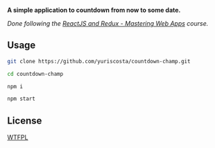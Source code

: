 **A simple application to countdown from now to some date.**

_Done following the [ReactJS and Redux - Mastering Web Apps](https://www.udemy.com/react-js-and-redux-mastering-web-apps) course._

## Usage

```sh
git clone https://github.com/yuriscosta/countdown-champ.git
```
```sh
cd countdown-champ
```
```sh
npm i
```
```sh
npm start
```

## License

[WTFPL](http://www.wtfpl.net/txt/copying/)
